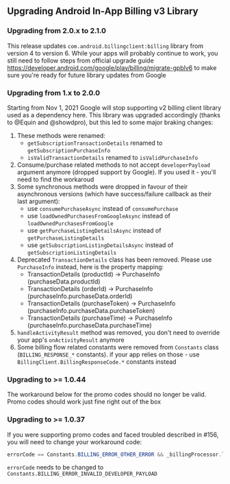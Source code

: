 ## Upgrading Android In-App Billing v3 Library

### Upgrading from 2.0.x to 2.1.0

This release updates `com.android.billingclient:billing` library from version 4 to version 6.
While your apps will probably continue to work, you still need to follow steps from official
upgrade guide https://developer.android.com/google/play/billing/migrate-gpblv6 to make sure you're
ready for future library updates from Google

### Upgrading from 1.x to 2.0.0

Starting from Nov 1, 2021 Google will stop supporting v2 billing client library used as a dependency here.
This library was upgraded accordingly (thanks to @Equin and @showdpro), but this led to some major braking changes:

1. These methods were renamed:
    - `getSubscriptionTransactionDetails` renamed to `getSubscriptionPurchaseInfo`
    - `isValidTransactionDetails` renamed to `isValidPurchaseInfo`
1. Consume/purchase related methods to not accept `developerPayload` argument anymore (dropped support by Google). If you used it - you'll need to find the workaroud
1. Some synchronous methods were dropped in favour of their asynchronous versions (which have success/failure callback as their last argument):
    - use `consumePurchaseAsync` instead of `consumePurchase`
    - use `loadOwnedPurchasesFromGoogleAsync` instead of `loadOwnedPurchasesFromGoogle`
    - use `getPurchaseListingDetailsAsync` instead of `getPurchaseListingDetails`
    - use `getSubscriptionListingDetailsAsync` instead of `getSubscriptionListingDetails`
1. Deprecated `TransactionDetails` class has been removed. Please use `PurchaseInfo` instead, here is the property mapping:
    - TransactionDetails (productId) -> PurchaseInfo (purchaseData.productId)
    - TransactionDetails (orderId) -> PurchaseInfo (purchaseInfo.purchaseData.orderId)
    - TransactionDetails (purchaseToken) -> PurchaseInfo (purchaseInfo.purchaseData.purchaseToken)
    - TransactionDetails (purchaseTime) -> PurchaseInfo (purchaseInfo.purchaseData.purchaseTime)
1. `handleActivityResult` method was removed, you don't need to override your app's `onActivityResult` anymore
1. Some billing flow related constants were removed from `Constants` class (`BILLING_RESPONSE_*` constants). if your app relies on those - use `BillingClient.BillingResponseCode.*` constants instead  

### Upgrading to >= 1.0.44

The workaround below for the promo codes should no longer be valid. Promo codes should work just fine right out of the box

### Upgrading to >= 1.0.37

If you were supporting promo codes and faced troubled described in #156,
you will need to change your workaround code:

```java
errorCode == Constants.BILLING_ERROR_OTHER_ERROR && _billingProcessor.loadOwnedPurchasesFromGoogle() && _billingProcessor.isPurchased(SKU)
```

`errorCode` needs to be changed to `Constants.BILLING_ERROR_INVALID_DEVELOPER_PAYLOAD`
